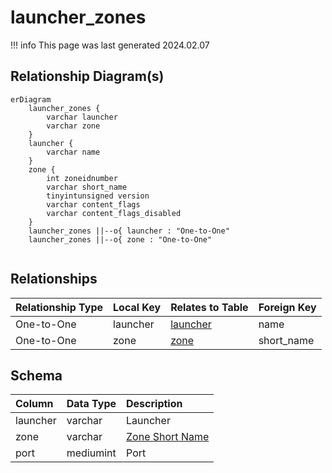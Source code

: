 # launcher_zones

!!! info
	This page was last generated 2024.02.07

## Relationship Diagram(s)

```mermaid
erDiagram
    launcher_zones {
        varchar launcher
        varchar zone
    }
    launcher {
        varchar name
    }
    zone {
        int zoneidnumber
        varchar short_name
        tinyintunsigned version
        varchar content_flags
        varchar content_flags_disabled
    }
    launcher_zones ||--o{ launcher : "One-to-One"
    launcher_zones ||--o{ zone : "One-to-One"


```


## Relationships

| Relationship Type | Local Key | Relates to Table | Foreign Key |
| :--- | :--- | :--- | :--- |
| One-to-One | launcher | [launcher](../../schema/zone/launcher.md) | name |
| One-to-One | zone | [zone](../../schema/zone/zone.md) | short_name |


## Schema

| Column | Data Type | Description |
| :--- | :--- | :--- |
| launcher | varchar | Launcher |
| zone | varchar | [Zone Short Name](../../../../server/zones/zone-list) |
| port | mediumint | Port |

